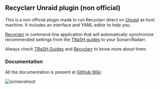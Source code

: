 ## Recyclarr Unraid plugin (non official)

This is a non official plugin made to run Recyclarr direct on [Unraid](https://unraid.net) as host machine. It includes an interface and YAML editor to help you.

[Recyclarr][recyclarr] is command-line application that will automatically synchronize recommended settings from the [TRaSH guides][trash-guides] to your Sonarr/Radarr.

Always check [TRaSH Guides][trash-guides] and [Recyclarr][recyclarr] to know more about them.

[recyclarr]: https://recyclarr.dev
[trash-guides]: https://trash-guides.info

### Documentation

All the documentation is present at [GitHub Wiki](https://github.com/fabricionaweb/un.recyclarr/wiki):

![screenshoot](https://github.com/fabricionaweb/un.recyclarr/assets/15933/6dea03f9-9ef6-411a-9266-fb06d121854e)
